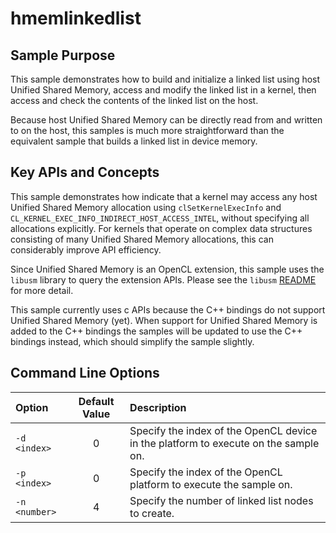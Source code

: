 # hmemlinkedlist

## Sample Purpose

This sample demonstrates how to build and initialize a linked list using host Unified Shared Memory, access and modify the linked list in a kernel, then access and check the contents of the linked list on the host.

Because host Unified Shared Memory can be directly read from and written to on the host, this samples is much more straightforward than the equivalent sample that builds a linked list in device memory.

## Key APIs and Concepts

This sample demonstrates how indicate that a kernel may access any host Unified Shared Memory allocation using `clSetKernelExecInfo` and `CL_KERNEL_EXEC_INFO_INDIRECT_HOST_ACCESS_INTEL`, without specifying all allocations explicitly.
For kernels that operate on complex data structures consisting of many Unified Shared Memory allocations, this can considerably improve API efficiency.

Since Unified Shared Memory is an OpenCL extension, this sample uses the `libusm` library to query the extension APIs.
Please see the `libusm` [README](../libusm/README.md) for more detail.

This sample currently uses c APIs because the C++ bindings do not support Unified Shared Memory (yet).
When support for Unified Shared Memory is added to the C++ bindings the samples will be updated to use the C++ bindings instead, which should simplify the sample slightly.

## Command Line Options

| Option | Default Value | Description |
|:--|:-:|:--|
| `-d <index>` | 0 | Specify the index of the OpenCL device in the platform to execute on the sample on.
| `-p <index>` | 0 | Specify the index of the OpenCL platform to execute the sample on.
| `-n <number>` | 4 | Specify the number of linked list nodes to create.
